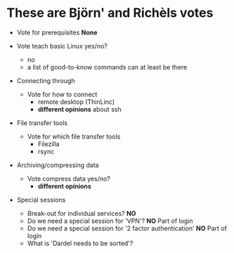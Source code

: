 # These are Björn' and Richèls votes

- Vote for prerequisites **None**
- Vote teach basic Linux yes/no?
    - no
    - a list of good-to-know commands can at least be there

- Connecting through

    - Vote for how to connect
        - remote desktop (ThinLinc)
        - **different opinions** about ssh

- File transfer tools
    - Vote for which file transfer tools
        - Filezilla
        - rsync

- Archiving/compressing data
    - Vote compress data yes/no?
        - **different opinions**

- Special sessions

    - Break-out for individual services? **NO**
    - Do we need a special session for 'VPN'? **NO** Part of login
    - Do we need a special session for '2 factor authentication' **NO** Part of login
    - What is 'Dardel needs to be sorted'?

